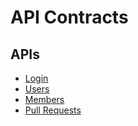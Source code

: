 # API Contracts

## APIs

- [Login](/login)
- [Users](/users)
- [Members](/members)
- [Pull Requests](/pull-requests)